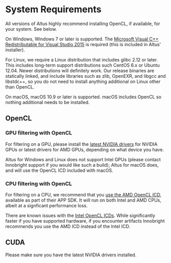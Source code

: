 # System Requirements

All versions of Altus highly recommend installing OpenCL, if available, for your system. See below.

On Windows, Windows 7 or later is supported.
The [Microsoft Visual C++ Redistributable for Visual Studio 2015][vc2015rt] is required (this is included in Altus' installer).

[vc2015rt]: https://www.microsoft.com/en-us/download/details.aspx?id=48145

For Linux, we require a Linux distribution that includes glibc 2.12 or later.
This includes long-term support distributions such CentOS 6.x or Ubuntu 12.04.
Newer distributions will definitely work.
Our release binaries are statically linked, and include libraries such as zlib, OpenEXR, and libgcc and libstdc++, so you do not need to install anything additional on Linux  other than OpenCL.

On macOS, macOS 10.9 or later is supported. macOS includes OpenCL so nothing additional needs to be installed.

## OpenCL

### GPU filtering with OpenCL

For filtering on a GPU, please install the [latest NVIDIA drivers][nvidia-driver] for NVIDIA GPUs or latest drivers for AMD GPUs, depending on what device you have.

Altus for Windows and Linux does not support Intel GPUs (please contact Innobright support if you would like such a build); Altus for macOS does, and will use the OpenCL ICD included with macOS.

[nvidia-driver]: http://www.nvidia.com/Download/index.aspx?lang=en-us

### CPU filtering with OpenCL

For filtering on a CPU, we recommend that you [use the AMD OpenCL ICD][amd-opencl], available as part of their APP SDK. It will run on both Intel and AMD CPUs, albeit at a signficant performance loss.

[amd-opencl]: http://developer.amd.com/tools-and-sdks/opencl-zone/amd-accelerated-parallel-processing-app-sdk/

There are known issues with the [Intel OpenCL ICDs][intel-icd]. While significantly faster if you have supported hardware, if you encounter artifacts Innobright recommends you use the AMD ICD instead of the Intel ICD.

[intel-icd]: https://software.intel.com/en-us/articles/opencl-drivers

## CUDA

Please make sure you have the latest NVIDIA drivers installed.
